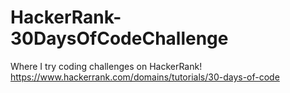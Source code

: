 # HackerRank-30DaysOfCodeChallenge

Where I try coding challenges on HackerRank! https://www.hackerrank.com/domains/tutorials/30-days-of-code
